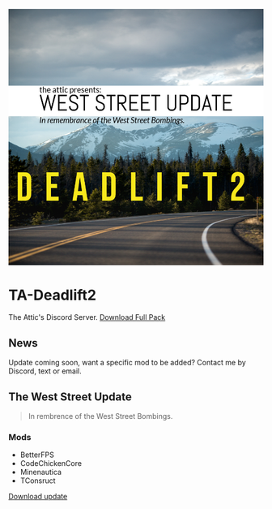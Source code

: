 ![alt text](https://github.com/thehousewashere/TA-Deadlift2/blob/master/1.03.png "Server Icon")
# TA-Deadlift2
The Attic's Discord Server. [Download Full Pack](https://www.google.com "Just fucking click the link")

## News
Update coming soon, want a specific mod to be added? Contact me by Discord, text or email.  

## The West Street Update
> In rembrence of the West Street Bombings.
### Mods
* BetterFPS
* CodeChickenCore
* Minenautica 
* TConsruct 

[Download update](https://github.com/grghreth)


